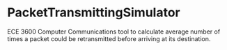 # PacketTransmittingSimulator
ECE 3600 Computer Communications tool to calculate average number of times a packet could be retransmitted before arriving at its destination.
